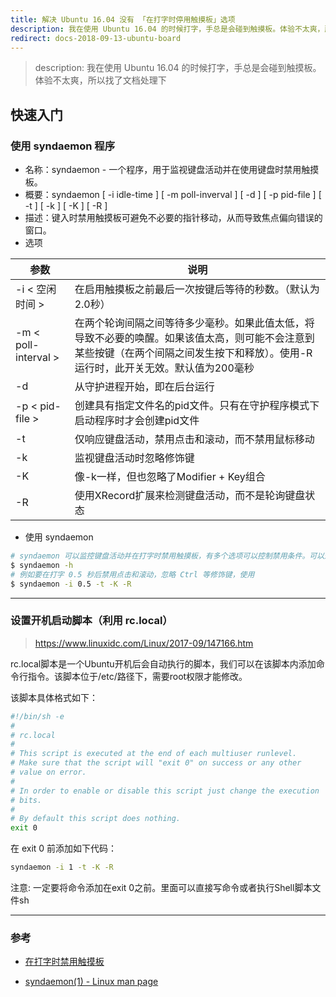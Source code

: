```yaml
---
title: 解决 Ubuntu 16.04 没有 「在打字时停用触摸板」选项
description: 我在使用 Ubuntu 16.04 的时候打字，手总是会碰到触摸板。体验不太爽，所以找了文档处理下
redirect: docs-2018-09-13-ubuntu-board
---
```


> description: 我在使用 Ubuntu 16.04 的时候打字，手总是会碰到触摸板。体验不太爽，所以找了文档处理下

## 快速入门

### 使用 syndaemon 程序

- 名称：syndaemon - 一个程序，用于监视键盘活动并在使用键盘时禁用触摸板。
- 概要：syndaemon [ -i idle-time ] [ -m poll-inverval ] [ -d ] [ -p pid-file ] [ -t ] [ -k ] [ -K ] [ -R ]
- 描述：键入时禁用触摸板可避免不必要的指针移动，从而导致焦点偏向错误的窗口。
- 选项

| 参数 | 说明 |
|-|-|
| -i < 空闲时间 > | 在启用触摸板之前最后一次按键后等待的秒数。（默认为2.0秒）  |
| -m < poll-interval > | 在两个轮询间隔之间等待多少毫秒。如果此值太低，将导致不必要的唤醒。如果该值太高，则可能不会注意到某些按键（在两个间隔之间发生按下和释放）。使用-R运行时，此开关无效。默认值为200毫秒 |
| -d | 从守护进程开始，即在后台运行 |
| -p < pid-file > | 创建具有指定文件名的pid文件。只有在守护程序模式下启动程序时才会创建pid文件 |
| -t | 仅响应键盘活动，禁用点击和滚动，而不禁用鼠标移动 |
| -k | 监视键盘活动时忽略修饰键 |
| -K | 像-k一样，但也忽略了Modifier + Key组合 |
| -R | 使用XRecord扩展来检测键盘活动，而不是轮询键盘状态 |

- 使用 syndaemon

``` bash
# syndaemon 可以监控键盘活动并在打字时禁用触摸板，有多个选项可以控制禁用条件。可以通过下面命令查看帮助：
$ syndaemon -h
# 例如要在打字 0.5 秒后禁用点击和滚动，忽略 Ctrl 等修饰键，使用
$ syndaemon -i 0.5 -t -K -R
```

---

### 设置开机启动脚本（利用 rc.local）

> https://www.linuxidc.com/Linux/2017-09/147166.htm

rc.local脚本是一个Ubuntu开机后会自动执行的脚本，我们可以在该脚本内添加命令行指令。该脚本位于/etc/路径下，需要root权限才能修改。

该脚本具体格式如下：

``` bash
#!/bin/sh -e
#
# rc.local
#
# This script is executed at the end of each multiuser runlevel.
# Make sure that the script will "exit 0" on success or any other
# value on error.
#
# In order to enable or disable this script just change the execution
# bits.
#
# By default this script does nothing.
exit 0
```

在 exit 0 前添加如下代码：

``` bash
syndaemon -i 1 -t -K -R
```

注意: 一定要将命令添加在exit 0之前。里面可以直接写命令或者执行Shell脚本文件sh

---

### 参考

- [在打字时禁用触摸板](https://wiki.archlinux.org/index.php/Touchpad_Synaptics_(%E7%AE%80%E4%BD%93%E4%B8%AD%E6%96%87)#.E5.9C.A8.E6.89.93.E5.AD.97.E6.97.B6.E7.A6.81.E7.94.A8.E8.A7.A6.E6.91.B8.E6.9D.BF)

- [syndaemon(1) - Linux man page](https://linux.die.net/man/1/syndaemon)
